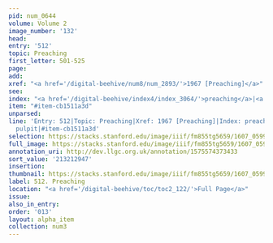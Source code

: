 ```yaml
---
pid: num_0644
volume: Volume 2
image_number: '132'
head:
entry: '512'
topic: Preaching
first_letter: 501-525
page:
add:
xref: "<a href='/digital-beehive/num8/num_2893/'>1967 [Preaching]</a>"
see:
index: "<a href='/digital-beehive/index4/index_3064/'>preaching</a>|<a href='/digital-beehive/index4/index_3173/'>pulpit</a>"
item: "#item-cb1511a3d"
unparsed:
line: 'Entry: 512|Topic: Preaching|Xref: 1967 [Preaching]|Index: preaching|Index:
  pulpit|#item-cb1511a3d'
selection: https://stacks.stanford.edu/image/iiif/fm855tg5659/1607_0599/866,2947,2895,1032/full/0/default.jpg
full_image: https://stacks.stanford.edu/image/iiif/fm855tg5659/1607_0599/full/full/0/default.jpg
annotation_uri: http://dev.llgc.org.uk/annotation/1575574373433
sort_value: '213212947'
insertion:
thumbnail: https://stacks.stanford.edu/image/iiif/fm855tg5659/1607_0599/866,2947,600,180/250,/0/default.jpg
label: 512. Preaching
location: "<a href='/digital-beehive/toc/toc2_122/'>Full Page</a>"
issue:
also_in_entry:
order: '013'
layout: alpha_item
collection: num3
---
```

